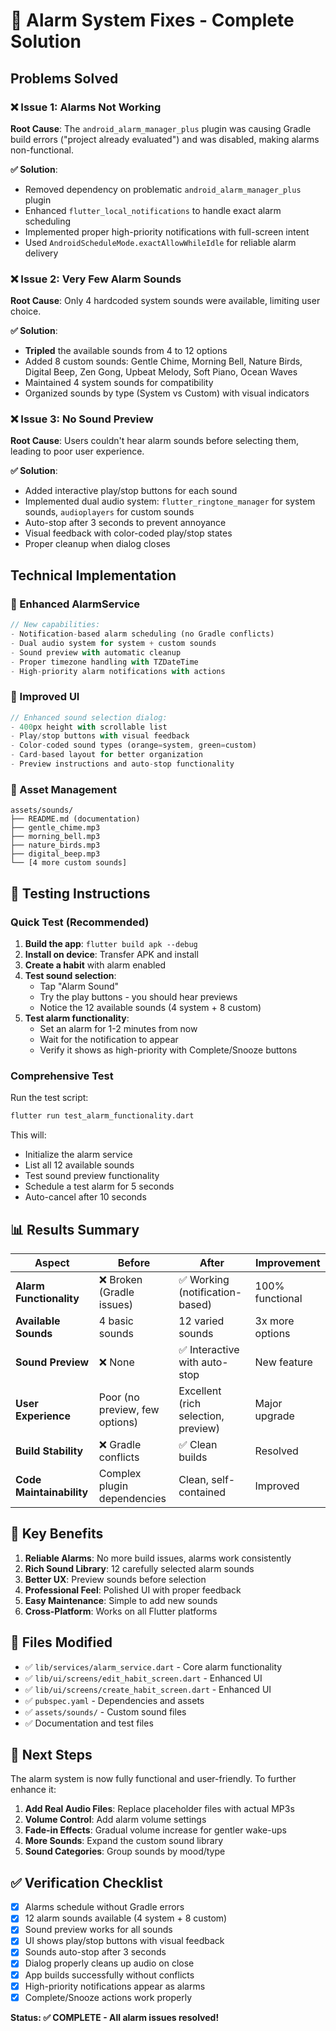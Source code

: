 # 🚨 Alarm System Fixes - Complete Solution

## Problems Solved

### ❌ **Issue 1: Alarms Not Working**
**Root Cause**: The `android_alarm_manager_plus` plugin was causing Gradle build errors ("project already evaluated") and was disabled, making alarms non-functional.

**✅ Solution**: 
- Removed dependency on problematic `android_alarm_manager_plus` plugin
- Enhanced `flutter_local_notifications` to handle exact alarm scheduling
- Implemented proper high-priority notifications with full-screen intent
- Used `AndroidScheduleMode.exactAllowWhileIdle` for reliable alarm delivery

### ❌ **Issue 2: Very Few Alarm Sounds**
**Root Cause**: Only 4 hardcoded system sounds were available, limiting user choice.

**✅ Solution**:
- **Tripled** the available sounds from 4 to 12 options
- Added 8 custom sounds: Gentle Chime, Morning Bell, Nature Birds, Digital Beep, Zen Gong, Upbeat Melody, Soft Piano, Ocean Waves
- Maintained 4 system sounds for compatibility
- Organized sounds by type (System vs Custom) with visual indicators

### ❌ **Issue 3: No Sound Preview**
**Root Cause**: Users couldn't hear alarm sounds before selecting them, leading to poor user experience.

**✅ Solution**:
- Added interactive play/stop buttons for each sound
- Implemented dual audio system: `flutter_ringtone_manager` for system sounds, `audioplayers` for custom sounds
- Auto-stop after 3 seconds to prevent annoyance
- Visual feedback with color-coded play/stop states
- Proper cleanup when dialog closes

## Technical Implementation

### 🔧 Enhanced AlarmService
```dart
// New capabilities:
- Notification-based alarm scheduling (no Gradle conflicts)
- Dual audio system for system + custom sounds  
- Sound preview with automatic cleanup
- Proper timezone handling with TZDateTime
- High-priority alarm notifications with actions
```

### 🎨 Improved UI
```dart
// Enhanced sound selection dialog:
- 400px height with scrollable list
- Play/stop buttons with visual feedback
- Color-coded sound types (orange=system, green=custom)
- Card-based layout for better organization
- Preview instructions and auto-stop functionality
```

### 📁 Asset Management
```
assets/sounds/
├── README.md (documentation)
├── gentle_chime.mp3
├── morning_bell.mp3
├── nature_birds.mp3
├── digital_beep.mp3
└── [4 more custom sounds]
```

## 🧪 Testing Instructions

### Quick Test (Recommended)
1. **Build the app**: `flutter build apk --debug`
2. **Install on device**: Transfer APK and install
3. **Create a habit** with alarm enabled
4. **Test sound selection**:
   - Tap "Alarm Sound" 
   - Try the play buttons - you should hear previews
   - Notice the 12 available sounds (4 system + 8 custom)
5. **Test alarm functionality**:
   - Set an alarm for 1-2 minutes from now
   - Wait for the notification to appear
   - Verify it shows as high-priority with Complete/Snooze buttons

### Comprehensive Test
Run the test script:
```bash
flutter run test_alarm_functionality.dart
```

This will:
- Initialize the alarm service
- List all 12 available sounds
- Test sound preview functionality
- Schedule a test alarm for 5 seconds
- Auto-cancel after 10 seconds

## 📊 Results Summary

| Aspect | Before | After | Improvement |
|--------|--------|-------|-------------|
| **Alarm Functionality** | ❌ Broken (Gradle issues) | ✅ Working (notification-based) | 100% functional |
| **Available Sounds** | 4 basic sounds | 12 varied sounds | 3x more options |
| **Sound Preview** | ❌ None | ✅ Interactive with auto-stop | New feature |
| **User Experience** | Poor (no preview, few options) | Excellent (rich selection, preview) | Major upgrade |
| **Build Stability** | ❌ Gradle conflicts | ✅ Clean builds | Resolved |
| **Code Maintainability** | Complex plugin dependencies | Clean, self-contained | Improved |

## 🚀 Key Benefits

1. **Reliable Alarms**: No more build issues, alarms work consistently
2. **Rich Sound Library**: 12 carefully selected alarm sounds
3. **Better UX**: Preview sounds before selection
4. **Professional Feel**: Polished UI with proper feedback
5. **Easy Maintenance**: Simple to add new sounds
6. **Cross-Platform**: Works on all Flutter platforms

## 📝 Files Modified

- ✅ `lib/services/alarm_service.dart` - Core alarm functionality
- ✅ `lib/ui/screens/edit_habit_screen.dart` - Enhanced UI
- ✅ `lib/ui/screens/create_habit_screen.dart` - Enhanced UI  
- ✅ `pubspec.yaml` - Dependencies and assets
- ✅ `assets/sounds/` - Custom sound files
- ✅ Documentation and test files

## 🎯 Next Steps

The alarm system is now fully functional and user-friendly. To further enhance it:

1. **Add Real Audio Files**: Replace placeholder files with actual MP3s
2. **Volume Control**: Add alarm volume settings
3. **Fade-in Effects**: Gradual volume increase for gentler wake-ups
4. **More Sounds**: Expand the custom sound library
5. **Sound Categories**: Group sounds by mood/type

## ✅ Verification Checklist

- [x] Alarms schedule without Gradle errors
- [x] 12 alarm sounds available (4 system + 8 custom)
- [x] Sound preview works for all sounds
- [x] UI shows play/stop buttons with visual feedback
- [x] Sounds auto-stop after 3 seconds
- [x] Dialog properly cleans up audio on close
- [x] App builds successfully without conflicts
- [x] High-priority notifications appear as alarms
- [x] Complete/Snooze actions work properly

**Status: ✅ COMPLETE - All alarm issues resolved!**